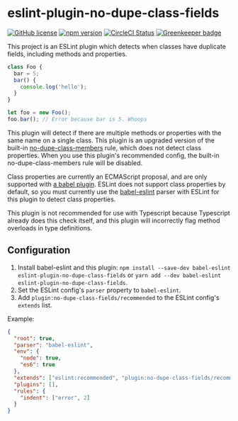 # eslint-plugin-no-dupe-class-fields

[![GitHub license](https://img.shields.io/badge/license-MIT-blue.svg)](https://github.com/Macil/eslint-plugin-no-dupe-class-fields/blob/master/LICENSE.txt) [![npm version](https://img.shields.io/npm/v/eslint-plugin-no-dupe-class-fields.svg?style=flat)](https://www.npmjs.com/package/eslint-plugin-no-dupe-class-fields) [![CircleCI Status](https://circleci.com/gh/Macil/eslint-plugin-no-dupe-class-fields.svg?style=shield)](https://circleci.com/gh/Macil/eslint-plugin-no-dupe-class-fields) [![Greenkeeper badge](https://badges.greenkeeper.io/Macil/eslint-plugin-no-dupe-class-fields.svg)](https://greenkeeper.io/)

This project is an ESLint plugin which detects when classes have duplicate
fields, including methods and properties.

```js
class Foo {
  bar = 5;
  bar() {
    console.log('hello');
  }
}

let foo = new Foo();
foo.bar(); // Error because bar is 5. Whoops
```

This plugin will detect if there are multiple methods or properties with the
same name on a single class. This plugin is an upgraded version of the
built-in [no-dupe-class-members](https://eslint.org/docs/rules/no-dupe-class-members)
rule, which does not detect class properties. When you use this plugin's
recommended config, the built-in no-dupe-class-members rule will be disabled.

Class properties are currently an ECMAScript proposal, and are only supported
with [a babel plugin](https://babeljs.io/docs/en/babel-plugin-proposal-class-properties).
ESLint does not support class properties by default, so you must currently use
the [babel-eslint](https://www.npmjs.com/package/babel-eslint) parser with ESLint
for this plugin to detect class properties.

This plugin is not recommended for use with Typescript because Typescript already does this check itself, and this plugin will incorrectly flag method overloads in type definitions.

## Configuration

1. Install babel-eslint and this plugin: `npm install --save-dev babel-eslint eslint-plugin-no-dupe-class-fields` or `yarn add --dev babel-eslint eslint-plugin-no-dupe-class-fields`.
2. Set the ESLint config's `parser` property to `babel-eslint`.
3. Add `plugin:no-dupe-class-fields/recommended` to the ESLint config's `extends` list.

Example:

```json
{
  "root": true,
  "parser": "babel-eslint",
  "env": {
    "node": true,
    "es6": true
  },
  "extends": ["eslint:recommended", "plugin:no-dupe-class-fields/recommended"],
  "plugins": [],
  "rules": {
    "indent": ["error", 2]
  }
}
```

